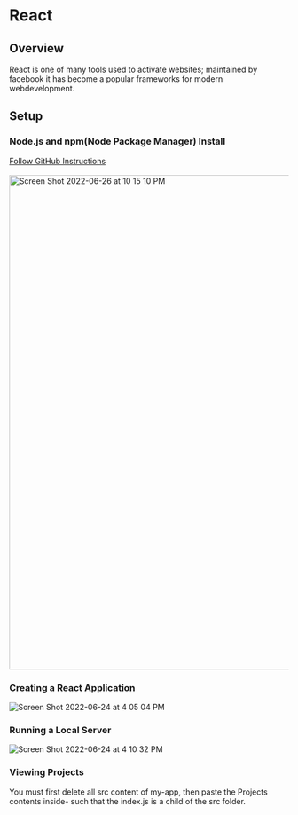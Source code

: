 # React
## Overview
React is one of many tools used to activate websites; maintained by facebook it has become a popular frameworks for modern webdevelopment.
## Setup
### Node.js and npm(Node Package Manager) Install
[Follow GitHub Instructions](https://github.com/nvm-sh/nvm)<br /><br />
<img width="891" alt="Screen Shot 2022-06-26 at 10 15 10 PM" src="https://user-images.githubusercontent.com/79609464/175858900-ce552d25-e90b-4c1c-9bc0-da473a47a7d0.png">

### Creating a React Application
![Screen Shot 2022-06-24 at 4 05 04 PM](https://user-images.githubusercontent.com/79609464/175699051-b8acc86f-3059-4980-97ce-c1d593912c7c.png)
### Running a Local Server
![Screen Shot 2022-06-24 at 4 10 32 PM](https://user-images.githubusercontent.com/79609464/175699471-58eca989-47c1-422e-8220-880a2176bb5e.png)
### Viewing Projects
You must first delete all src content of my-app, then paste the Projects contents inside- such that the index.js is a child of the src folder.
